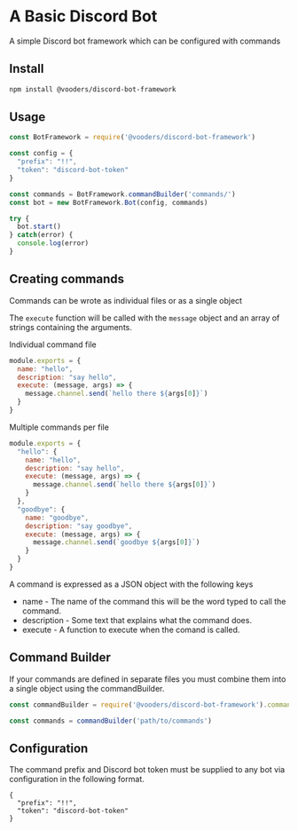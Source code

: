 # A Basic Discord Bot

A simple Discord bot framework which can be configured with commands

## Install
```sh
npm install @vooders/discord-bot-framework
```

## Usage
```js
const BotFramework = require('@vooders/discord-bot-framework')

const config = {
  "prefix": "!!",
  "token": "discord-bot-token"
}

const commands = BotFramework.commandBuilder('commands/')
const bot = new BotFramework.Bot(config, commands)

try {
  bot.start()
} catch(error) {
  console.log(error)
}
```

## Creating commands
Commands can be wrote as individual files or as a single object

The `execute` function will be called with the `message` object and an array of strings containing the arguments.

Individual command file
```js
module.exports = {
  name: "hello",
  description: "say hello",
  execute: (message, args) => {
    message.channel.send(`hello there ${args[0]}`)
  }
}
```

Multiple commands per file
```js
module.exports = {
  "hello": {
    name: "hello",
    description: "say hello",
    execute: (message, args) => {
      message.channel.send(`hello there ${args[0]}`)
    }
  },
  "goodbye": {
    name: "goodbye",
    description: "say goodbye",
    execute: (message, args) => {
      message.channel.send(`goodbye ${args[0]}`)
    }
  }
}
```

A command is expressed as a JSON object with the following keys
* name - The name of the command this will be the word typed to call the command.
* description - Some text that explains what the command does.
* execute - A function to execute when the comand is called.

## Command Builder
If your commands are defined in separate files you must combine them into a single object using the commandBuilder.
```js
const commandBuilder = require('@vooders/discord-bot-framework').commandBuilder

const commands = commandBuilder('path/to/commands')
```

## Configuration
The command prefix and Discord bot token must be supplied to any bot via configuration in the following format.

```
{
  "prefix": "!!",
  "token": "discord-bot-token"
}
```
